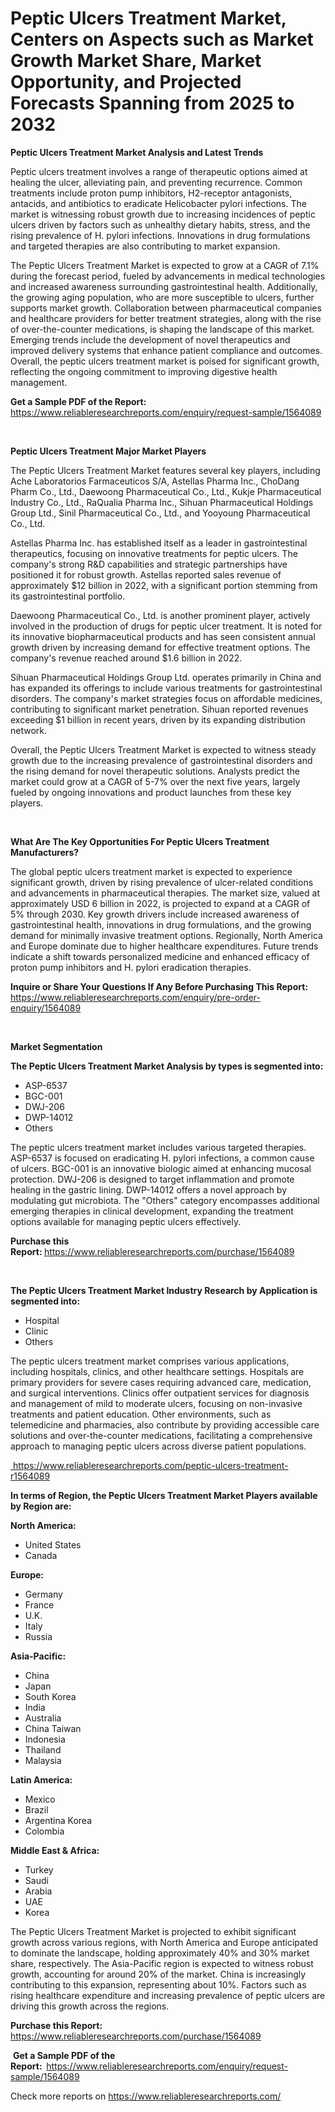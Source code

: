 <p><h1>Peptic Ulcers Treatment Market, Centers on Aspects such as Market Growth Market Share, Market Opportunity, and Projected Forecasts Spanning from 2025 to 2032</h1></p><p><strong>Peptic Ulcers Treatment Market Analysis and Latest Trends</strong></p>
<p><p>Peptic ulcers treatment involves a range of therapeutic options aimed at healing the ulcer, alleviating pain, and preventing recurrence. Common treatments include proton pump inhibitors, H2-receptor antagonists, antacids, and antibiotics to eradicate Helicobacter pylori infections. The market is witnessing robust growth due to increasing incidences of peptic ulcers driven by factors such as unhealthy dietary habits, stress, and the rising prevalence of H. pylori infections. Innovations in drug formulations and targeted therapies are also contributing to market expansion.</p><p>The Peptic Ulcers Treatment Market is expected to grow at a CAGR of 7.1% during the forecast period, fueled by advancements in medical technologies and increased awareness surrounding gastrointestinal health. Additionally, the growing aging population, who are more susceptible to ulcers, further supports market growth. Collaboration between pharmaceutical companies and healthcare providers for better treatment strategies, along with the rise of over-the-counter medications, is shaping the landscape of this market. Emerging trends include the development of novel therapeutics and improved delivery systems that enhance patient compliance and outcomes. Overall, the peptic ulcers treatment market is poised for significant growth, reflecting the ongoing commitment to improving digestive health management.</p></p>
<p><strong>Get a Sample PDF of the Report:&nbsp;</strong> <a href="https://www.reliableresearchreports.com/enquiry/request-sample/1564089?utm_campaign=2219&utm_medium=2&utm_source=Github&utm_content=ia&utm_term=08032025&utm_id=peptic-ulcers-treatment">https://www.reliableresearchreports.com/enquiry/request-sample/1564089</a></p>
<p>&nbsp;</p>
<p><strong>Peptic Ulcers Treatment Major Market Players</strong></p>
<p><p>The Peptic Ulcers Treatment Market features several key players, including Ache Laboratorios Farmaceuticos S/A, Astellas Pharma Inc., ChoDang Pharm Co., Ltd., Daewoong Pharmaceutical Co., Ltd., Kukje Pharmaceutical Industry Co., Ltd., RaQualia Pharma Inc., Sihuan Pharmaceutical Holdings Group Ltd., Sinil Pharmaceutical Co., Ltd., and Yooyoung Pharmaceutical Co., Ltd. </p><p>Astellas Pharma Inc. has established itself as a leader in gastrointestinal therapeutics, focusing on innovative treatments for peptic ulcers. The company's strong R&D capabilities and strategic partnerships have positioned it for robust growth. Astellas reported sales revenue of approximately $12 billion in 2022, with a significant portion stemming from its gastrointestinal portfolio. </p><p>Daewoong Pharmaceutical Co., Ltd. is another prominent player, actively involved in the production of drugs for peptic ulcer treatment. It is noted for its innovative biopharmaceutical products and has seen consistent annual growth driven by increasing demand for effective treatment options. The company's revenue reached around $1.6 billion in 2022.</p><p>Sihuan Pharmaceutical Holdings Group Ltd. operates primarily in China and has expanded its offerings to include various treatments for gastrointestinal disorders. The company's market strategies focus on affordable medicines, contributing to significant market penetration. Sihuan reported revenues exceeding $1 billion in recent years, driven by its expanding distribution network.</p><p>Overall, the Peptic Ulcers Treatment Market is expected to witness steady growth due to the increasing prevalence of gastrointestinal disorders and the rising demand for novel therapeutic solutions. Analysts predict the market could grow at a CAGR of 5-7% over the next five years, largely fueled by ongoing innovations and product launches from these key players.</p></p>
<p>&nbsp;</p>
<p><strong>What Are The Key Opportunities For Peptic Ulcers Treatment Manufacturers?</strong></p>
<p><p>The global peptic ulcers treatment market is expected to experience significant growth, driven by rising prevalence of ulcer-related conditions and advancements in pharmaceutical therapies. The market size, valued at approximately USD 6 billion in 2022, is projected to expand at a CAGR of 5% through 2030. Key growth drivers include increased awareness of gastrointestinal health, innovations in drug formulations, and the growing demand for minimally invasive treatment options. Regionally, North America and Europe dominate due to higher healthcare expenditures. Future trends indicate a shift towards personalized medicine and enhanced efficacy of proton pump inhibitors and H. pylori eradication therapies.</p></p>
<p><strong>Inquire or Share Your Questions If Any Before Purchasing This Report:</strong> <a href="https://www.reliableresearchreports.com/enquiry/pre-order-enquiry/1564089?utm_campaign=2219&utm_medium=2&utm_source=Github&utm_content=ia&utm_term=08032025&utm_id=peptic-ulcers-treatment">https://www.reliableresearchreports.com/enquiry/pre-order-enquiry/1564089</a></p>
<p>&nbsp;</p>
<p><strong>Market Segmentation</strong></p>
<p><strong>The Peptic Ulcers Treatment Market Analysis by types is segmented into:</strong></p>
<p><ul><li>ASP-6537</li><li>BGC-001</li><li>DWJ-206</li><li>DWP-14012</li><li>Others</li></ul></p>
<p><p>The peptic ulcers treatment market includes various targeted therapies. ASP-6537 is focused on eradicating H. pylori infections, a common cause of ulcers. BGC-001 is an innovative biologic aimed at enhancing mucosal protection. DWJ-206 is designed to target inflammation and promote healing in the gastric lining. DWP-14012 offers a novel approach by modulating gut microbiota. The "Others" category encompasses additional emerging therapies in clinical development, expanding the treatment options available for managing peptic ulcers effectively.</p></p>
<p><strong>Purchase this Report:&nbsp;</strong><a href="https://www.reliableresearchreports.com/purchase/1564089?utm_campaign=2219&utm_medium=2&utm_source=Github&utm_content=ia&utm_term=08032025&utm_id=peptic-ulcers-treatment">https://www.reliableresearchreports.com/purchase/1564089</a></p>
<p>&nbsp;</p>
<p><strong>The Peptic Ulcers Treatment Market Industry Research by Application is segmented into:</strong></p>
<p><ul><li>Hospital</li><li>Clinic</li><li>Others</li></ul></p>
<p><p>The peptic ulcers treatment market comprises various applications, including hospitals, clinics, and other healthcare settings. Hospitals are primary providers for severe cases requiring advanced care, medication, and surgical interventions. Clinics offer outpatient services for diagnosis and management of mild to moderate ulcers, focusing on non-invasive treatments and patient education. Other environments, such as telemedicine and pharmacies, also contribute by providing accessible care solutions and over-the-counter medications, facilitating a comprehensive approach to managing peptic ulcers across diverse patient populations.</p></p>
<p><a href="https://www.reliableresearchreports.com/peptic-ulcers-treatment-r1564089?utm_campaign=2219&utm_medium=2&utm_source=Github&utm_content=ia&utm_term=08032025&utm_id=peptic-ulcers-treatment">&nbsp;https://www.reliableresearchreports.com/peptic-ulcers-treatment-r1564089</a></p>
<p><strong>In terms of Region, the Peptic Ulcers Treatment Market Players available by Region are:</strong></p>
<p>
    <p> <strong> North America: </strong>
        <ul>
            <li>United States</li>
            <li>Canada</li>
        </ul>
        </p> 
    <p> <strong> Europe: </strong>
        <ul>
            <li>Germany</li>
            <li>France</li>
            <li>U.K.</li>
            <li>Italy</li>
            <li>Russia</li>
        </ul>
        </p> 
    <p> <strong> Asia-Pacific: </strong>
        <ul>
            <li>China</li>
            <li>Japan</li>
            <li>South Korea</li>
            <li>India</li>
            <li>Australia</li>
            <li>China Taiwan</li>
            <li>Indonesia</li>
            <li>Thailand</li>
            <li>Malaysia</li>
        </ul>
        </p> 
    <p> <strong> Latin America: </strong>
        <ul>
            <li>Mexico</li>
            <li>Brazil</li>
            <li>Argentina Korea</li>
            <li>Colombia</li>
        </ul>
        </p> 
    <p> <strong> Middle East & Africa: </strong>
        <ul>
            <li>Turkey</li>
            <li>Saudi</li>
            <li>Arabia</li>
            <li>UAE</li>
            <li>Korea</li>
        </ul>
    </p>
    </p>
<p><p>The Peptic Ulcers Treatment Market is projected to exhibit significant growth across various regions, with North America and Europe anticipated to dominate the landscape, holding approximately 40% and 30% market share, respectively. The Asia-Pacific region is expected to witness robust growth, accounting for around 20% of the market. China is increasingly contributing to this expansion, representing about 10%. Factors such as rising healthcare expenditure and increasing prevalence of peptic ulcers are driving this growth across the regions.</p></p>
<p><strong>Purchase this Report: </strong><a href="https://www.reliableresearchreports.com/purchase/1564089?utm_campaign=2219&utm_medium=2&utm_source=Github&utm_content=ia&utm_term=08032025&utm_id=peptic-ulcers-treatment">https://www.reliableresearchreports.com/purchase/1564089</a></p>
<p>&nbsp;<strong>Get a Sample PDF of the Report:&nbsp;&nbsp;</strong><a href="https://www.reliableresearchreports.com/enquiry/request-sample/1564089?utm_campaign=2219&utm_medium=2&utm_source=Github&utm_content=ia&utm_term=08032025&utm_id=peptic-ulcers-treatment">https://www.reliableresearchreports.com/enquiry/request-sample/1564089</a></p>
<p><strong></strong></p>
<p>Check more reports on <a href="https://www.reliableresearchreports.com/?utm_campaign=2219&utm_medium=2&utm_source=Github&utm_content=ia&utm_term=08032025&utm_id=peptic-ulcers-treatment">https://www.reliableresearchreports.com/</a></p>